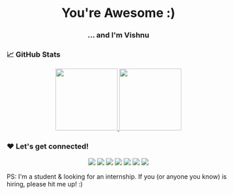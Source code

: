 <h1 align="center">You're Awesome :)</h1>

<h3 align="center">... and I'm Vishnu</h3>

### 📈 GitHub Stats

<p align="center">
<a href="https://github.com/VishnuSanal">
 <img height="140px" src="https://github-readme-stats-eight-theta.vercel.app/api?username=VishnuSanal&show_icons=true&theme=tokyonight&include_all_commits=true&count_private=true"/>
 <img height="140px" src="https://github-readme-stats-eight-theta.vercel.app/api/top-langs/?username=VishnuSanal&layout=compact&langs_count=8&theme=tokyonight"/>
</a>
</p>

### ❤ Let's get connected!

<p align="center">
<!-- GMail -->
<a href="mailto:t.v.s10123@gmail.com"><img src="https://img.shields.io/badge/-Mail-EA4335?style=flat&logo=GMail&logoColor=white"/></a>
<!-- LinkedIn -->
<a href="https://www.linkedin.com/in/vishnu-sanal-t"><img src="https://img.shields.io/badge/-LinkedIn-006192?style=flat&logo=Linkedin&logoColor=white"/></a>
<!-- StackOverflow -->
<a href="https://stackoverflow.com/users/9652621"><img src="https://img.shields.io/badge/-Stack%20Overflow-F48024?style=flat&logo=StackOverflow&logoColor=white"/></a>
<!-- DeveloperPage -->
<a href="https://play.google.com/store/apps/dev?id=5733306165707047154"><img src="https://img.shields.io/badge/-Developer%20Page-FF3333?style=flat&logo=GooglePlay&logoColor=white"/></a>
<!-- GitLab -->
<a href="https://gitlab.com/VishnuSanal"><img src="https://img.shields.io/badge/-GitLab-F48024?style=flat&logo=GitLab&logoColor=white"/></a>
<!-- DevTo -->
<a href="https://dev.to/vishnusanal"><img src="https://img.shields.io/badge/-Dev%20To-black?style=flat&logo=DevDotTo&logoColor=white"/></a>
<!-- Telegram -->
<a href="https://t.me/VishnuSanalT"><img src="https://img.shields.io/badge/-Telegram-0088CC?style=flat&logo=Telegram&logoColor=white"/></a>
 
</p>

<p>
PS: I'm a student & looking for an internship. If you (or anyone you know) is hiring, please hit me up! :)
</p>
